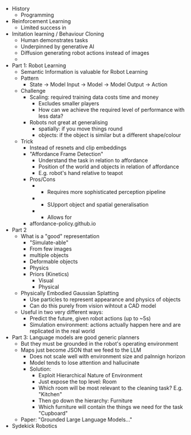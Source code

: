 - History
  - Programming
- Reinforcement Learning
  - Limited success in  
- Imitation learning / Behaviour Cloning
  - Human demonstrates tasks
  - Underpinned by generative AI
  - Diffusion generating robot actions instead of images
  -
- Part 1: Robot Learning
  - Semantic Information is valuable for Robot Learning
  - Pattern
    - State -> Model Input -> Model -> Model Output -> Action
  - Challenge
    - Scaling: required training data costs time and money
      - Excludes smaller players
      - How can we achieve the required level of performance with less data?
    - Robots not great at generalising
      - spatially: if you move things round
      - objects: if the object is similar but a different shape/colour
  - Trick
    - Instead of resnets and clip embeddings
    - "Affordance Frame Detection"
      - Understand the task in relation to affordance
      - Position of the world and objects in relation of affordance
      - E.g. robot's hand relative to teapot
    - Pros/Cons
      - - Requires more sophisticated perception pipeline
      - + SUpport object and spatial generalisation
      - + Allows for 
    - affordance-policy.github.io
- Part 2
  - What is a "good" representation
    - "Simulate-able"
    - From few images
    - multiple objects
    - Deformable objects
    - Physics
    - Priors (Kinetics)
      - Visual
      - Physical
  - Physically Embodied Gaussian Splatting
    - Use particles to represent appearance and physics of objects
    - Can do this purely from vision wihtout a CAD model
  - Useful in two very different ways:
    - Predict the future, given robot actions (up to ~5s)
    - Simulation environment: actions actually happen here and are replicated in the real world
- Part 3: Language models are good generic planners
  - But they must be grounded in the robot's operating environment  
  - Maps just become JSON that we feed to the LLM
    - Does not scale well with environment size and palnnign horizon 
     - Model tends to lose attention and hallucinate
    - Solution:
      - Exploit Hierarchical Nature of Environment
      - Just expose the top level: Room
       - Which room will be most relevant to the cleaning task? E.g. "Kitchen"
      - Then go down the hierarchy: Furniture
       - Which furniture will contain the things we need for the task "Cupboard"
  - Paper: "Grounded Large Language Models..."
- Sydekick Robotics 
